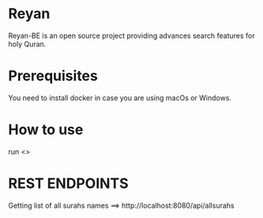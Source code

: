 Reyan
==========
Reyan-BE is an open source project providing advances search features for holy Quran.

Prerequisites
==========
You need to install docker in case you are using macOs or Windows. 

How to use
==========
run  <<docker-compose up>>

REST ENDPOINTS
==========
Getting list of all surahs names ==> http://localhost:8080/api/allsurahs